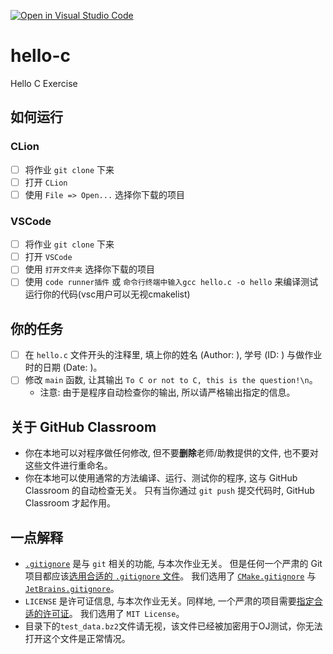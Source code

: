 [![Open in Visual Studio Code](https://classroom.github.com/assets/open-in-vscode-f059dc9a6f8d3a56e377f745f24479a46679e63a5d9fe6f495e02850cd0d8118.svg)](https://classroom.github.com/online_ide?assignment_repo_id=5765502&assignment_repo_type=AssignmentRepo)
# hello-c
Hello C Exercise

## 如何运行
### CLion
- [ ] 将作业 `git clone` 下来
- [ ] 打开 `CLion`
- [ ] 使用 `File => Open...` 选择你下载的项目
### VSCode
- [ ] 将作业 `git clone` 下来
- [ ] 打开 `VSCode`
- [ ] 使用 `打开文件夹` 选择你下载的项目
- [ ] 使用 `code runner插件` 或  `命令行终端中输入gcc hello.c -o hello` 来编译测试运行你的代码(vsc用户可以无视cmakelist)
## 你的任务 
- [ ] 在 `hello.c` 文件开头的注释里, 填上你的姓名 (Author: ), 学号 (ID: ) 与做作业时的日期 (Date: )。
- [ ] 修改 `main` 函数, 让其输出 `To C or not to C, this is the question!\n`。
  - 注意: 由于是程序自动检查你的输出, 所以请严格输出指定的信息。

## 关于 GitHub Classroom
- 你在本地可以对程序做任何修改, 但不要**删除**老师/助教提供的文件, 也不要对这些文件进行重命名。
- 你在本地可以使用通常的方法编译、运行、测试你的程序, 这与 GitHub Classroom 的自动检查无关。
  只有当你通过 `git push` 提交代码时, GitHub Classroom 才起作用。

## 一点解释
- [`.gitignore`](https://www.atlassian.com/git/tutorials/saving-changes/gitignore) 是与 `git` 相关的功能, 与本次作业无关。 
  但是任何一个严肃的 Git 项目都应该[选用合适的 `.gitignore` 文件](https://github.com/github/gitignore)。
  我们选用了 [`CMake.gitignore`](https://github.com/github/gitignore/blob/master/CMake.gitignore) 与 [`JetBrains.gitignore`](https://github.com/github/gitignore/blob/master/Global/JetBrains.gitignore)。
- `LICENSE` 是许可证信息, 与本次作业无关。同样地, 一个严肃的项目需要[指定合适的许可证](https://docs.github.com/en/repositories/managing-your-repositorys-settings-and-features/customizing-your-repository/licensing-a-repository)。
  我们选用了 `MIT License`。
- 目录下的`test_data.bz2`文件请无视，该文件已经被加密用于OJ测试，你无法打开这个文件是正常情况。
